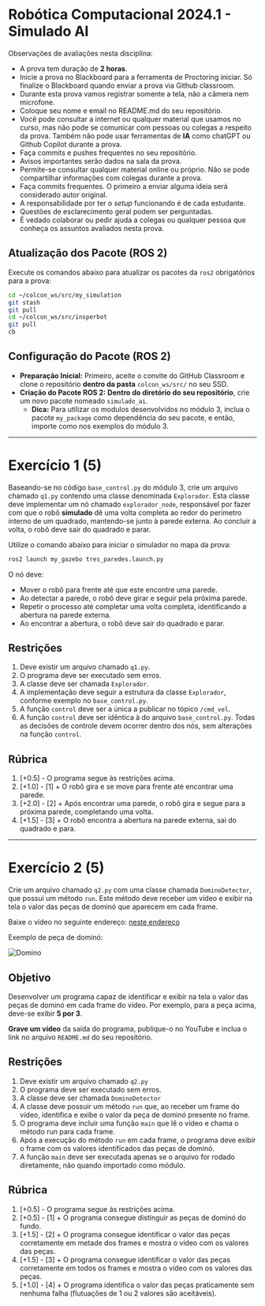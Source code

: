 # Robótica Computacional 2024.1 - Simulado AI

Observações de avaliações nesta disciplina:

* A prova tem duração de **2 horas**.
* Inicie a prova no Blackboard para a ferramenta de Proctoring iniciar. Só finalize o Blackboard quando enviar a prova via Github classroom.
* Durante esta prova vamos registrar somente a tela, não a câmera nem microfone.
* Coloque seu nome e email no README.md do seu repositório.
* Você pode consultar a internet ou qualquer material que usamos no curso, mas não pode se comunicar com pessoas ou colegas a respeito da prova. Também não pode usar ferramentas de **IA** como chatGPT ou Github Copilot durante a prova.
* Faça commits e pushes frequentes no seu repositório.
* Avisos importantes serão dados na sala da prova.
* Permite-se consultar qualquer material online ou próprio. Não se pode compartilhar informações com colegas durante a prova.
* Faça commits frequentes. O primeiro a enviar alguma ideia será considerado autor original.
* A responsabilidade por ter o *setup* funcionando é de cada estudante.
* Questões de esclarecimento geral podem ser perguntadas.
* É vedado colaborar ou pedir ajuda a colegas ou qualquer pessoa que conheça os assuntos avaliados nesta prova.

## Atualização dos Pacote (ROS 2)
Execute os comandos abaixo para atualizar os pacotes da `ros2` obrigatórios para a prova:

```bash
cd ~/colcon_ws/src/my_simulation
git stash
git pull
cd ~/colcon_ws/src/insperbot
git pull
cb
```

## Configuração do Pacote (ROS 2)

- **Preparação Inicial:** Primeiro, aceite o convite do GitHub Classroom e clone o repositório **dentro da pasta** `colcon_ws/src/` no seu SSD.
- **Criação do Pacote ROS 2:** **Dentro do diretório do seu repositório**, crie um novo pacote nomeado `simulado_ai`.
    - **Dica:** Para utilizar os modulos desenvolvidos no módulo 3, inclua o pacote `my_package` como dependência do seu pacote, e então, importe como nos exemplos do módulo 3.

___________________________

# Exercício 1 (5)
Baseando-se no código `base_control.py` do módulo 3, crie um arquivo chamado `q1.py` contendo uma classe denominada `Explorador`. Esta classe deve implementar um nó chamado `explorador_node`, responsável por fazer com que o robô **simulado** dê uma volta completa ao redor do perímetro interno de um quadrado, mantendo-se junto à parede externa. Ao concluir a volta, o robô deve sair do quadrado e parar.

Utilize o comando abaixo para iniciar o simulador no mapa da prova:

```bash
ros2 launch my_gazebo tres_paredes.launch.py
```


O nó deve: 

* Mover o robô para frente até que este encontre uma parede.
* Ao detectar a parede, o robô deve girar e seguir pela próxima parede.
* Repetir o processo até completar uma volta completa, identificando a abertura na parede externa.
* Ao encontrar a abertura, o robô deve sair do quadrado e parar.

## Restrições

1. Deve existir um arquivo chamado `q1.py`.
2. O programa deve ser executado sem erros.
3. A classe deve ser chamada `Explorador`.
4. A implementação deve seguir a estrutura da classe `Explorador`, conforme exemplo no `base_control.py`.
5. A função `control` deve ser a única a publicar no tópico `/cmd_vel`.
6. A função `control` deve ser idêntica à do arquivo `base_control.py`. Todas as decisões de controle devem ocorrer dentro dos nós, sem alterações na função `control`.

## Rúbrica
1. [+0.5] - O programa segue às restrições acima.
2. [+1.0] - [1] + O robô gira e se move para frente até encontrar uma parede.
3. [+2.0] - [2] + Após encontrar uma parede, o robô gira e segue para a próxima parede, completando uma volta.
4. [+1.5] - [3] + O robô encontra a abertura na parede externa, sai do quadrado e para.

___________________________
# Exercício 2 (5)
Crie um arquivo chamado `q2.py` com uma classe chamada `DominoDetector`, que possui um método `run`. Este método deve receber um vídeo e exibir na tela o valor das peças de dominó que aparecem em cada frame.

Baixe o vídeo no seguinte endereço: 
[neste endereço](https://github.com/Insper/robot20/raw/master/media/dominoes.mp4)

Exemplo de peça de dominó:

![Domino](img/domino.jpg)

## Objetivo

Desenvolver um programa capaz de identificar e exibir na tela o valor das peças de dominó em cada frame do vídeo. Por exemplo, para a peça acima, deve-se exibir **5 por 3**.

**Grave um vídeo** da saída do programa, publique-o no YouTube e inclua o link no arquivo `README.md` do seu repositório.

## Restrições

1. Deve existir um arquivo chamado `q2.py`
2. O programa deve ser executado sem erros.
3. A classe deve ser chamada `DominoDetector`
4. A classe deve possuir um método `run` que, ao receber um frame do vídeo, identifica e exibe o valor da peça de dominó presente no frame.
5. O programa deve incluir uma função `main` que lê o vídeo e chama o método run para cada frame.
6. Após a execução do método `run` em cada frame, o programa deve exibir o frame com os valores identificados das peças de dominó.
6. A função `main` deve ser executada apenas se o arquivo for rodado diretamente, não quando importado como módulo.

## Rúbrica

1. [+0.5] - O programa segue às restrições acima.
2. [+0.5] - [1] + O programa consegue distinguir as peças de dominó do fundo.
3. [+1.5] - [2] + O programa consegue identificar o valor das peças corretamente em metade dos frames e mostra o vídeo com os valores das peças.
4. [+1.5] - [3] + O programa consegue identificar o valor das peças corretamente em todos os frames e mostra o vídeo com os valores das peças.
5. [+1.0] - [4] + O programa identifica o valor das peças praticamente sem nenhuma falha (flutuações de 1 ou 2 valores são aceitáveis).



